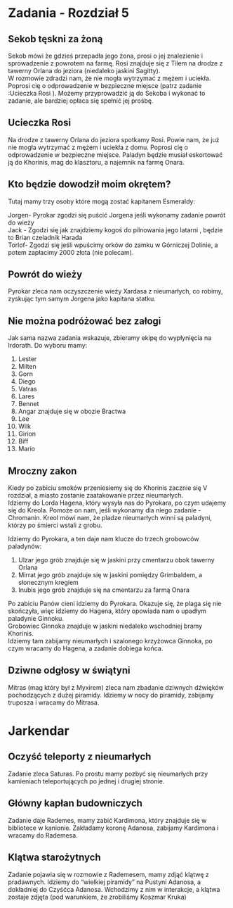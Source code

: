 # Zadania - Rozdział 5

## Sekob tęskni za żoną

Sekob mówi że gdzieś przepadła jego żona, prosi o jej znalezienie i sprowadzenie z powrotem na farmę. Rosi znajduje się z Tilem na drodze z tawerny Orlana do jeziora (niedaleko jaskini Sagitty).  
W rozmowie zdradzi nam, że nie mogła wytrzymać z mężem i uciekła. Poprosi cię o odprowadzenie w bezpieczne miejsce (patrz zadanie :Ucieczka Rosi ). Możemy przyprowadzić ją do Sekoba i wykonać to zadanie, ale bardziej opłaca się spełnić jej prośbę.

## Ucieczka Rosi

Na drodze z tawerny Orlana do jeziora spotkamy Rosi. Powie nam, że już nie mogła wytrzymać z mężem i uciekła z domu. Poprosi cię o odprowadzenie w bezpieczne miejsce. Paladyn będzie musiał eskortować ją do Khorinis, mag do klasztoru, a najemnik na farmę Onara.

## Kto będzie dowodził moim okrętem?

Tutaj mamy trzy osoby które mogą zostać kapitanem Esmeraldy:

Jorgen- Pyrokar zgodzi się puścić Jorgena jeśli wykonamy zadanie powrót do wieży  
Jack - Zgodzi się jak znajdziemy kogoś do pilnowania jego latarni , będzie to Brian czeladnik Harada  
Torlof- Zgodzi się jeśli wpuścimy orków do zamku w Górniczej Dolinie, a potem zapłacimy 2000 złota (nie polecam).

## Powrót do wieży

Pyrokar zleca nam oczyszczenie wieży Xardasa z nieumarłych, co robimy, zyskując tym samym Jorgena jako kapitana statku.

## Nie można podróżować bez załogi

Jak sama nazwa zadania wskazuje, zbieramy ekipę do wypłynięcia na Irdorath. Do wyboru mamy:

1. Lester
2. Milten
3. Gorn
4. Diego
5. Vatras
6. Lares
7. Bennet
8. Angar znajduje się w obozie Bractwa
9. Lee
10. Wilk
11. Girion
12. Biff
13. Mario

## Mroczny zakon

Kiedy po zabiciu smoków przeniesiemy się do Khorinis zacznie się V rozdział, a miasto zostanie zaatakowanie przez nieumarłych.  
Idziemy do Lorda Hagena, który wysyła nas do Pyrokara, po czym udajemy się do Kreola. Pomoże on nam, jeśli wykonamy dla niego zadanie - Chromanin. Kreol mówi nam, że pladze nieumarłych winni są paladyni, którzy po śmierci wstali z grobu.

Idziemy do Pyrokara, a ten daje nam klucze do trzech grobowców paladynów:

1. Ulzar jego grób znajduje się w jaskini przy cmentarzu obok tawerny Orlana
2. Mirrat jego grób znajduje się w jaskini pomiędzy Grimbaldem, a słonecznym kregiem
3. Inubis jego grób znajduje się na cmentarzu za farmą Onara

Po zabiciu Panów cieni idziemy do Pyrokara. Okazuje się, że plaga się nie skończyła, więc idziemy do Hagena, który opowiada nam o upadłym paladynie Ginnoku.  
Grobowiec Ginnoka znajduje w jaskini niedaleko wschodniej bramy Khorinis.  
Idziemy tam zabijamy nieumarłych i szalonego krzyżowca Ginnoka, po czym wracamy do Hagena, a zadanie dobiega końca.

## Dziwne odgłosy w świątyni

Mitras (mag który był z Myxirem) zleca nam zbadanie dziwnych dźwięków pochodzących z dużej piramidy. Idziemy w nocy do piramidy, zabijamy truposza i wracamy do Mitrasa.

# Jarkendar



## Oczyść teleporty z nieumarłych

Zadanie zleca Saturas. Po prostu mamy pozbyć się nieumarłych przy kamieniach teleportujących po jednej i drugiej stronie.

## Główny kapłan budowniczych

Zadanie daje Rademes, mamy zabić Kardimona, który znajduje się w bibliotece w kanionie. Zakładamy koronę Adanosa, zabijamy Kardimona i wracamy do Rademesa.

## Klątwa starożytnych

Zadanie pojawia się w rozmowie z Rademesem, mamy zdjąć klątwę z pradawnych. Idziemy do “wielkiej piramidy” na Pustyni Adanosa, a dokładniej do Czyśćca Adanosa. Wchodzimy z nim w interakcje, a klątwa zostaje zdjęta (pod warunkiem, że zrobiliśmy Koszmar Kruka)
